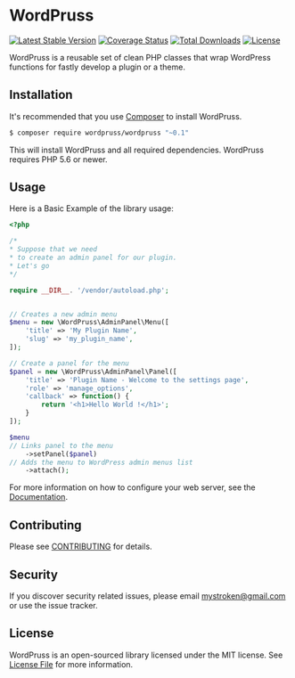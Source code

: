 # WordPruss

[![Latest Stable Version](https://poser.pugx.org/wordpruss/wordpruss/v/stable)](https://packagist.org/packages/wordpruss/wordpruss)
[![Coverage Status](https://coveralls.io/repos/github/mystroken/wordpruss/badge.svg?branch=master)](https://coveralls.io/github/mystroken/wordpruss?branch=master)
[![Total Downloads](https://poser.pugx.org/wordpruss/wordpruss/downloads)](https://packagist.org/packages/wordpruss/wordpruss)
[![License](https://poser.pugx.org/wordpruss/wordpruss/license)](https://packagist.org/packages/wordpruss/wordpruss)


WordPruss is a reusable set of clean PHP classes that wrap WordPress functions for fastly develop a plugin or a theme.



## Installation

It's recommended that you use [Composer](https://getcomposer.org/) to install WordPruss.

```bash
$ composer require wordpruss/wordpruss "~0.1"
```

This will install WordPruss and all required dependencies. WordPruss requires PHP 5.6 or newer.


## Usage

Here is a Basic Example of the library usage:

```php
<?php

/*
* Suppose that we need
* to create an admin panel for our plugin.
* Let's go
*/

require __DIR__. '/vendor/autoload.php';


// Creates a new admin menu
$menu = new \WordPruss\AdminPanel\Menu([
	'title' => 'My Plugin Name',
	'slug' => 'my_plugin_name',
]);

// Create a panel for the menu
$panel = new \WordPruss\AdminPanel\Panel([
	'title' => 'Plugin Name - Welcome to the settings page',
	'role' => 'manage_options',
	'callback' => function() {
		return '<h1>Hello World !</h1>';
	}
]);

$menu
// Links panel to the menu
    ->setPanel($panel)
// Adds the menu to WordPress admin menus list
    ->attach();

```


For more information on how to configure your web server, see the [Documentation](##).

## Contributing

Please see [CONTRIBUTING](CONTRIBUTING.md) for details.

## Security

If you discover security related issues, please email mystroken@gmail.com or use the issue tracker.

## License
WordPruss is an open-sourced library licensed under the MIT license. See [License File](LICENSE.md) for more information.
